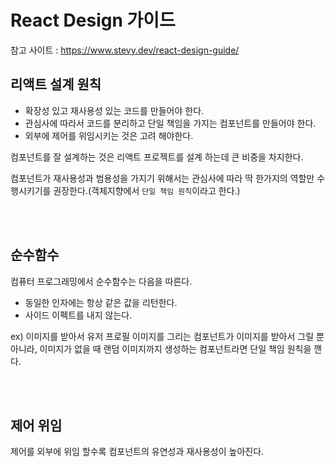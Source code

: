 # React Design 가이드 

참고 사이트 : https://www.stevy.dev/react-design-guide/

## 리액트 설계 원칙
- 확장성 있고 재사용성 있는 코드를 만들어야 한다.
- 관심사에 따라서 코드를 분리하고 단일 책임을 가지는 컴포넌트를 만들어야 한다.
- 외부에 제어를 위임시키는 것은 고려 해야한다.


컴포넌트를 잘 설계하는 것은 리액트 프로젝트를 설계 하는데 큰 비중을 차지한다.

컴포넌트가 재사용성과 범용성을 가지기 위해서는 관심사에 따라 딱 한가지의 역할만 수행시키기를 권장한다.(객체지향에서 `단일 책임 원칙`이라고 한다.)

<br>
<br>

## 순수함수
컴퓨터 프로그래밍에서 순수함수는 다음을 따른다.
- 동일한 인자에는 항상 같은 값을 리턴한다.
- 사이드 이펙트를 내지 않는다.

ex) 이미지를 받아서 유저 프로필 이미지를 그리는 컴포넌트가 이미지를 받아서 그릴 뿐 아니라, 이미지가 없을 때 랜덤 이미지까지 생성하는 컴포넌트라면 단일 책임 원칙을 깬다.

<br><br>

## 제어 위임
제어를 외부에 위임 할수록 컴포넌트의 유연성과 재사용성이 높아진다.
